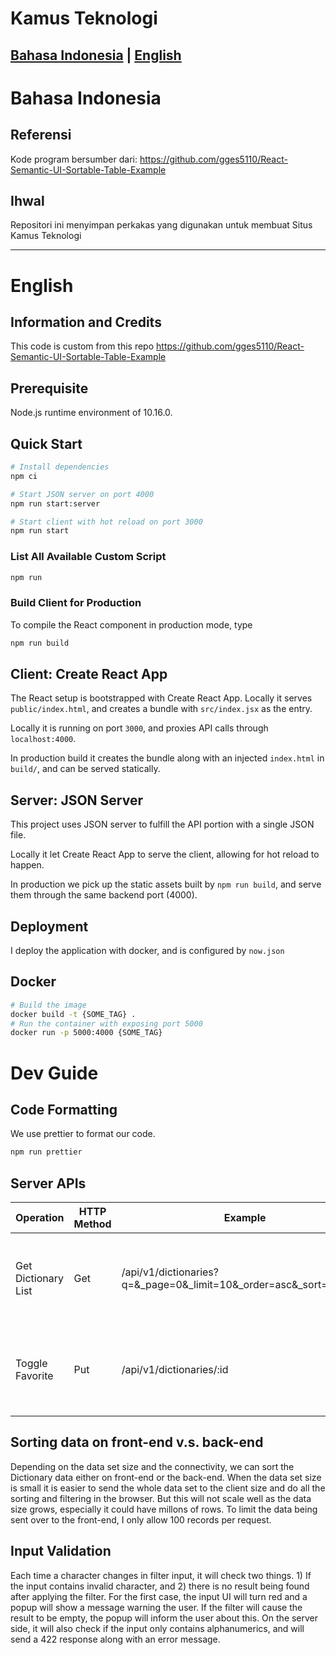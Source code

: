 # Kamus Teknologi

[Bahasa Indonesia](#indonesian) | [English](#english)
---
# <a name="indonesian"></a>Bahasa Indonesia

## Referensi 
Kode program bersumber dari: https://github.com/gges5110/React-Semantic-UI-Sortable-Table-Example

## Ihwal

Repositori ini menyimpan perkakas yang digunakan untuk membuat Situs Kamus Teknologi

---
# <a name="english"></a> English

## Information and Credits
This code is custom from this repo https://github.com/gges5110/React-Semantic-UI-Sortable-Table-Example

## Prerequisite
Node.js runtime environment of 10.16.0.

## Quick Start
```bash
# Install dependencies
npm ci

# Start JSON server on port 4000
npm run start:server

# Start client with hot reload on port 3000
npm run start
```

### List All Available Custom Script
```bash
npm run
```

### Build Client for Production
To compile the React component in production mode, type
```bash
npm run build
```

## Client: Create React App
The React setup is bootstrapped with Create React App. Locally it serves `public/index.html`, and creates a bundle with `src/index.jsx` as the entry.

Locally it is running on port `3000`, and proxies API calls through `localhost:4000`.

In production build it creates the bundle along with an injected `index.html` in `build/`, and can be served statically.

## Server: JSON Server
This project uses JSON server to fulfill the API portion with a single JSON file.

Locally it let Create React App to serve the client, allowing for hot reload to happen.

In production we pick up the static assets built by `npm run build`, and serve them through the same backend port (4000).

## Deployment
I deploy the application with docker, and is configured by `now.json`

## Docker
```bash
# Build the image
docker build -t {SOME_TAG} .
# Run the container with exposing port 5000
docker run -p 5000:4000 {SOME_TAG}
```

# Dev Guide

## Code Formatting 
We use prettier to format our code.
```bash
npm run prettier
```


## Server APIs

| Operation         | HTTP Method   | Example           | Remarks       |
| ----------------- | ------------- | ----------------- | ------------- |
| Get Dictionary List  | Get           | /api/v1/dictionaries?q=&_page=0&_limit=10&_order=asc&_sort=package  | Available query params: q, _offset, _limit, _order, _sort. |
| Toggle Favorite   | Put           | /api/v1/dictionaries/:id | Requires to send the JSON formatted Dictionary in the body.  |

## Sorting data on front-end v.s. back-end
Depending on the data set size and the connectivity, we can sort the Dictionary data either on front-end or the back-end. When the data set size is small it is easier to send the whole data set to the client size and do all the sorting and filtering in the browser. But this will not scale well as the data size grows, especially it could have millons of rows. To limit the data being sent over to the front-end, I only allow 100 records per request.

## Input Validation
Each time a character changes in filter input, it will check two things. 1) If the input contains invalid character, and 2) there is no result being found after applying the filter. For the first case, the input UI will turn red and a popup will show a message warning the user. If the filter will cause the result to be empty, the popup will inform the user about this. On the server side, it will also check if the input only contains alphanumerics, and will send a 422 response along with an error message.